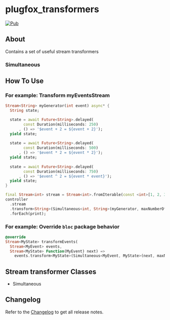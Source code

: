 # plugfox_transformers  
  
[![Pub](https://img.shields.io/pub/v/plugfox_transformers.svg)](https://pub.dartlang.org/packages/plugfox_transformers)  
  
## About  
  
Сontains a set of useful stream transformers
  
### Simultaneous

## How To Use  
  
### For example: Transform myEventsStream

```dart
Stream<String> myGenerator(int event) async* {
  String state;

  state = await Future<String>.delayed(
        const Duration(milliseconds: 250)
      , () => '$event + 2 = ${event + 2}');
  yield state;
  
  state = await Future<String>.delayed(
        const Duration(milliseconds: 500)
      , () => '$event * 2 = ${event * 2}');
  yield state;
  
  state = await Future<String>.delayed(
        const Duration(milliseconds: 750)
      , () => '$event ^ 2 = ${event * event}');
  yield state;
}

final Stream<int> stream = Stream<int>.fromIterable(const <int>[1, 2, 3, 4, 5, 6, 7]);
controller
  .stream
  .transform<String>(Simultaneous<int, String>(myGenerator, maxNumberOfProcesses: 2))
  .forEach(print);
```

### For example: Override `bloc` package behavior  
  
```dart
@override  
Stream<MyState> transformEvents(
  Stream<MyEvent> events,
  Stream<MyState> Function(MyEvent) next) => 
    events.transform<MyState>(Simultaneous<MyEvent, MyState>(next, maxNumberOfProcesses: 0));
```
  
## Stream transformer Classes  
  
  + Simultaneous
  
## Changelog  
  
Refer to the [Changelog](https://github.com/plugfox/plugfox_transformers/blob/master/CHANGELOG.md) to get all release notes.  
  